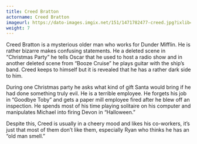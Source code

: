 ```yaml
---
title: Creed Bratton
actorname: Creed Bratton
imageurl: https://dato-images.imgix.net/151/1471782477-creed.jpg?ixlib=rb-1.1.0&ch=DPR%2CWidth&auto=compress%2Cformat
weight: 7
---
```


Creed Bratton is a mysterious older man who works for Dunder Mifflin. He is rather bizarre makes confusing statements. He a deleted scene in “Christmas Party” he tells Oscar that he used to host a radio show and in another deleted scene from “Booze Cruise” he plays guitar with the ship’s band. Creed keeps to himself but it is revealed that he has a rather dark side to him.

During one Christmas party he asks what kind of gift Santa would bring if he had done something truly evil. He is a terrible employee. He forgets his job in “Goodbye Toby” and gets a paper mill employee fired after he blew off an inspection. He spends most of his time playing solitaire on his computer and manipulates Michael into firing Devon in “Halloween.”

Despite this, Creed is usually in a cheery mood and likes his co-workers, it’s just that most of them don’t like them, especially Ryan who thinks he has an “old man smell.”